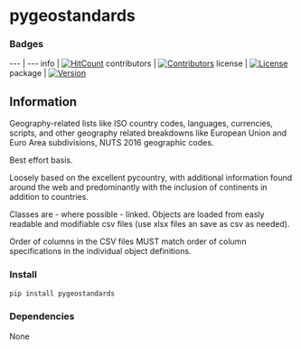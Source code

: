 # pygeostandards

### Badges

--- | ---
info | [![HitCount](http://hits.dwyl.io/mattange/pygeostandards.svg)](http://hits.dwyl.io/mattange/pygeostandards)
contributors | [![Contributors](https://img.shields.io/github/contributors/mattange/pygeostandards.svg)](https://github.com/mattange/pygeostandards/graphs/contributors)
license | [![License](https://img.shields.io/badge/License-MIT-green.svg)](https://opensource.org/licenses/MIT)
package | [![Version](https://img.shields.io/pypi/v/pygeostandards.svg?style=flat)](https://pypi.python.org/pypi/pygeostandards)

## Information

Geography-related lists like ISO country codes,
languages, currencies, scripts, and other 
geography related breakdowns like European Union
and Euro Area subdivisions, NUTS 2016 geographic codes.

Best effort basis.

Loosely based on the excellent pycountry, with
additional information found around the web and
predominantly with the inclusion of continents 
in addition to countries.

Classes are - where possible - linked.
Objects are loaded from easly readable and modifiable 
csv files (use xlsx files an save as csv as needed).

Order of columns in the CSV files MUST match order
of column specifications in the individual object definitions.

### Install

```bash
pip install pygeostandards
```

### Dependencies

None









